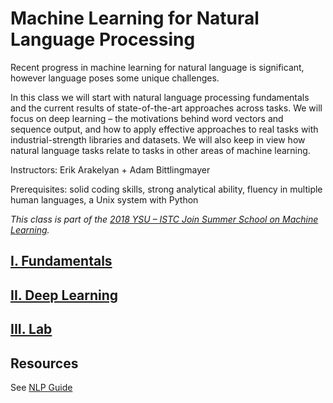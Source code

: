 # Machine Learning for Natural Language Processing

Recent progress in machine learning for natural language is significant, however language poses some unique challenges.

In this class we will start with natural language processing fundamentals and the current results of state-of-the-art approaches across tasks.  We will focus on deep learning – the motivations behind word vectors and sequence output, and how to apply effective approaches to real tasks with industrial-strength libraries and datasets.
We will also keep in view how natural language tasks relate to tasks in other areas of machine learning. 

Instructors: Erik Arakelyan + Adam Bittlingmayer

Prerequisites: solid coding skills, strong analytical ability, fluency in multiple human languages, a Unix system with Python

*This class is part of the [2018 YSU – ISTC Join Summer School on Machine Learning](http://mathschool.ysu.am/mss2018/).*

## [I. Fundamentals](fundamentals)

## [II. Deep Learning](deeplearning)

## [III. Lab](lab)

## Resources

See [NLP Guide](https://nlpguide.github.io/)
